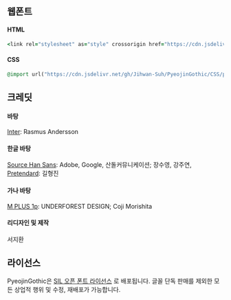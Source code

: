 ## 웹폰트
#### HTML
```Ruby
<link rel="stylesheet" as="style" crossorigin href="https://cdn.jsdelivr.net/gh/Jihwan-Suh/PyeojinGothic/CSS/pyeojin-font.css"/>
```
#### CSS
```Ruby
@import url("https://cdn.jsdelivr.net/gh/Jihwan-Suh/PyeojinGothic/CSS/pyeojin-font.css");
```

## 크레딧
#### 바탕<br/>
[Inter](https://github.com/rsms/inter): Rasmus Andersson

#### 한글 바탕<br/>
[Source Han Sans](https://github.com/adobe-fonts/source-han-sans): Adobe, Google, 산돌커뮤니케이션; 장수영, 강주연, [Pretendard](https://github.com/orioncactus/pretendard): 길형진

#### 가나 바탕<br/>
[M PLUS 1p](https://github.com/coz-m/MPLUS_FONTS): UNDERFOREST DESIGN; Coji Morishita

#### 리디자인 및 제작<br/>
서지환


## 라이선스
PyeojinGothic은 [SIL 오픈 폰트 라이선스](https://openfontlicense.org/) 로 배포됩니다. 글꼴 단독 판매를 제외한 모든 상업적 행위 및 수정, 재배포가 가능합니다.
